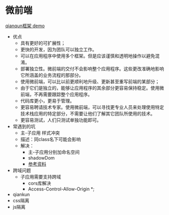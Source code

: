 # 微前端

[qianqun框架 demo](https://github.com/ImperfectWorld/MFE)

- 优点
  - 具有更好的可扩展性；
  - 更快的开发，因为团队可以独立工作。
  - 可以在应用程序中使用多个框架。但是应该谨慎和透明地操作以避免混淆。
  - 部署独立性。微前端的交付不会影响整个应用程序。这些更改准确地影响它所涵盖的业务流程的那部分。
  - 使用微前端，可以比以前更顺利地升级、更新甚至重写前端的某部分；
  - 由于它们是独立的，能够让应用程序的其余部分更容易保持稳定。使用微前端，不再需要跟踪整个应用程序。
  - 代码库更小，更易于管理。
  - 更容易聘请技术专家。使用微前端，可以寻找更专业人员来处理使用特定技术栈应用的特定部分，不需要让他们了解其它团队所使用的技术。
  - 更容易测试，人们只测试单独功能即可。
- 常遇到的坑
  - 主-子应用 样式冲突
  - 描述：同class名下可能会影响
  - 解决：
    - 主-子应用分别加命名空间
    - shadowDom
    - [参考资料](https://juejin.cn/post/6992876656125804551#heading-3)
- 跨域问题
  - 子应用需要支持跨域
    - cors库解决
    - Access-Control-Allow-Origin *;
- qiankun
- css隔离
- js隔离
